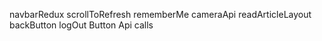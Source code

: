 navbarRedux
scrollToRefresh
rememberMe
cameraApi
readArticleLayout
backButton
logOut Button
Api calls

